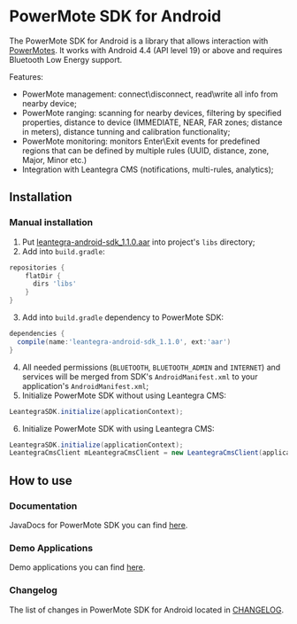 # PowerMote SDK for Android #

The PowerMote SDK for Android is a library that allows interaction with [PowerMotes](http://leantegra.com/pm).
It works with Android 4.4 (API level 19) or above and requires Bluetooth Low Energy support.

Features:
- PowerMote management: connect\disconnect, read\write all info from nearby device;
- PowerMote ranging: scanning for nearby devices, filtering by specified properties, distance to device (IMMEDIATE, NEAR, FAR zones; distance in meters), distance tunning and calibration functionality;
- PowerMote monitoring: monitors Enter\Exit events for predefined regions that can be defined by multiple rules (UUID, distance, zone, Major, Minor etc.)
- Integration with Leantegra CMS (notifications, multi-rules, analytics);

## Installation

### Manual installation

1. Put [leantegra-android-sdk_1.1.0.aar](https://github.com/leantegra/AndroidPowerMoteSDK/blob/master/PowerMoteSDK/leantegra-android-sdk_1.1.0.aar) into project's `libs` directory; 
2. Add into `build.gradle`:

  ```groovy
  repositories {
      flatDir {
        dirs 'libs'
      }
  }
```
3. Add into `build.gradle` dependency to PowerMote SDK:

  ```groovy
  dependencies {
    compile(name:'leantegra-android-sdk_1.1.0', ext:'aar')
  }
```
4. All needed permissions (`BLUETOOTH`, `BLUETOOTH_ADMIN` and `INTERNET`) and services will be merged from SDK's `AndroidManifest.xml` to your application's `AndroidManifest.xml`;
5. Initialize PowerMote SDK without using Leantegra CMS:

  ```java
  LeantegraSDK.initialize(applicationContext);
  ```
6. Initialize PowerMote SDK with using Leantegra CMS:

  ```java
  LeantegraSDK.initialize(applicationContext);
  LeantegraCmsClient mLeantegraCmsClient = new LeantegraCmsClient(applicationContext);
  ```

## How to use

### Documentation

JavaDocs for PowerMote SDK you can find [here](http://leantegra.github.io/AndroidPowerMoteSDK/JavaDocs/).

### Demo Applications

Demo applications you can find [here](https://github.com/leantegra/AndroidPowerMoteSDK/tree/master/Demos).

### Changelog

The list of changes in PowerMote SDK for Android located in [CHANGELOG](https://github.com/leantegra/AndroidPowerMoteSDK/blob/master/CHANGELOG.md).

